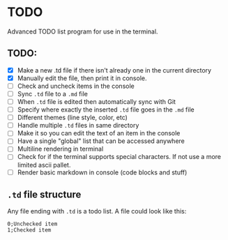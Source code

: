 # TODO
Advanced TODO list program for use in the terminal.

## TODO:
- [x] Make a new .td file if there isn't already one in the current directory
- [x] Manually edit the file, then print it in console.
- [ ] Check and uncheck items in the console
- [ ] Sync `.td` file to a `.md` file
- [ ] When `.td` file is edited then automatically sync with Git
- [ ] Specify where exactly the inserted `.td` file goes in the `.md` file
- [ ] Different themes (line style, color, etc)
- [ ] Handle multiple `.td` files in same directory
- [ ] Make it so you can edit the text of an item in the console
- [ ] Have a single "global" list that can be accessed anywhere
- [ ] Multiline rendering in terminal
- [ ] Check for if the terminal supports special characters. If not use a more limited ascii pallet.
- [ ] Render basic markdown in console (code blocks and stuff)

## `.td` file structure
Any file ending with `.td` is a todo list. A file could look like this:
```td
0;Unchecked item
1;Checked item
```